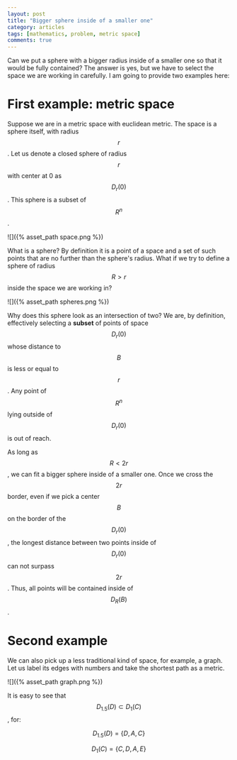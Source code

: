 ```yaml
---
layout: post
title: "Bigger sphere inside of a smaller one"
category: articles
tags: [mathematics, problem, metric space]
comments: true
---
```


Can we put a sphere with a bigger radius inside of a smaller one so that it would be fully contained? The answer is yes, but we have to select the space we are working in carefully. I am going to provide two examples here:

# First example: metric space 

Suppose we are in a metric space with euclidean metric. The space is a sphere itself, with radius $$r$$. Let us denote a closed sphere of radius $$r$$ with center at 0 as $$D_r(0)$$. This sphere is a subset of $$R^n$$.

![]({% asset_path space.png %})

What is a sphere? By definition it is a point of a space and a set of such points that are no further than the sphere's radius. 
What if we try to define a sphere of radius $$R > r$$ inside the space we are working in? 

![]({% asset_path spheres.png %})

Why does this sphere look as an intersection of two? We are, by definition, effectively selecting a **subset** of points of space $$D_r(0)$$ whose distance to $$B$$ is less or equal to $$r$$. Any point of $$R^n$$ lying outside of $$D_r(0)$$ is out of reach.

As long as $$R < 2r$$, we can fit a bigger sphere inside of a smaller one. Once we cross the $$2r$$ border, even if we pick a center $$B$$ on the border of the $$D_r(0)$$, the longest distance between two points inside of $$D_r(0)$$ can not surpass $$2r$$. Thus, all points will be contained inside of $$D_R(B)$$.


# Second example

We can also pick up a less traditional kind of space, for example, a graph. Let us label its edges with numbers and take the shortest path as a metric. 


![]({% asset_path graph.png %})

It is easy to see that $$D_{1.5}(D) \subset D_{1}(C)$$, for:


$$D_{1.5}(D) = \{ D, A, C\}$$

$$D_{1}(C) = \{C, D, A, E\}$$


